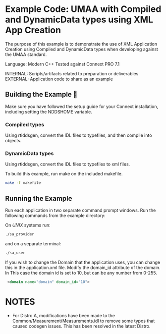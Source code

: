 # Example Code: UMAA with Compiled and DynamicData types using XML App Creation

The purpose of this example is to demonstrate the use of XML Application Creation
using Compiled and DynamicData types when developing against the UMAA standard.

Language: Modern C++
Tested against Connext PRO 7.1

INTERNAL: Scripts/artifacts related to preparation or deliverables
EXTERNAL: Application code to share as an example

## Building the Example :wrench:

Make sure you have followed the setup guide for your Connext installation, 
including setting the NDDSHOME variable.

### Compiled types
Using rtiddsgen, convert the IDL files to typefiles, and then compile into objects.

### DynamicData types
Using rtiddsgen, convert the IDL files to typefiles to xml files.


To build this example, run make on the included makefile.

```sh
make -f makefile
```

## Running the Example

Run each application in two separate command prompt windows. Run the
following commands from the example directory:

On *UNIX* systems run:

```sh
./sa_provider
```

and on a separate terminal:
```sh
./sa_user
```

If you wish to change the Domain that the application uses, you can change this
in the application.xml file.  Modify the domain_id attribute of the domain.  In
This case the domain id is set to 10, but can be any number from 0-255.

```xml
 <domain name="domain" domain_id="10">
 ```

# NOTES
- For Distro A, modifications have been made to the Common/Measurement/Measurements.idl 
to remove some typos that caused codegen issues. This has been resolved in the latest Distro.